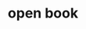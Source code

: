 ---
layout: objects
title: open book
emoji: open_book
permalink: 📖.html
image: assets/img/3moji/open_book.png
---